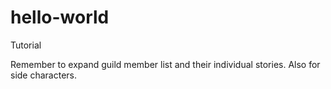# hello-world
Tutorial


Remember to expand guild member list and their individual stories. Also for side characters.
